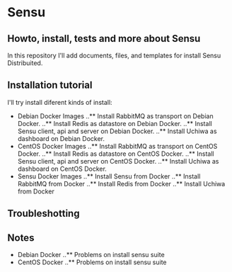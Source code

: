 # Sensu
## Howto, install, tests and more about Sensu

In this repository I'll add documents, files, and templates for install Sensu Distribuited.

## Installation tutorial

I'll try install diferent kinds of install:

* Debian Docker Images
..** Install RabbitMQ as transport on Debian Docker.
..** Install Redis as datastore on Debian Docker.
..** Install Sensu client, api and server on Debian Docker.
..** Install Uchiwa as dashboard on Debian Docker. 
* CentOS Docker Images
..** Install RabbitMQ as transport on CentOS Docker.
..** Install Redis as datastore on CentOS Docker.
..** Install Sensu client, api and server on CentOS Docker.
..** Install Uchiwa as dashboard on CentOS Docker. 
* Sensu Docker Images
..** Install Sensu from Docker
..** Install RabbitMQ from Docker
..** Install Redis from Docker
..** Install Uchiwa from Docker 

## Troubleshotting

## Notes

* Debian Docker
..** Problems on install sensu suite
* CentOS Docker
..** Problems on install sensu suite


